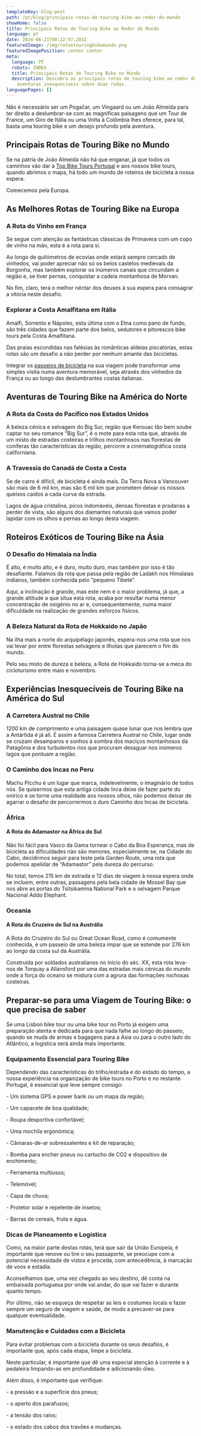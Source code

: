 ```yaml
---
templateKey: blog-post
path: /pt/blog/principais-rotas-de-touring-bike-ao-redor-do-mundo
showHome: false
title: Principais Rotas de Touring Bike ao Redor do Mundo
language: pt
date: 2024-06-21T08:22:57.203Z
featuredImage: /img/rotastouringbikemundo.png
featuredImagePosition: center center
meta:
  language: PT
  robots: INDEX
  title: Principais Rotas de Touring Bike no Mundo
  description: Descubra as principais rotas de touring bike ao redor do mundo para
    aventuras inesquecíveis sobre duas rodas.
languagePages: []
---
```

Não é necessário ser um Pogačar, um Vingaard ou um João Almeida para ter direito a deslumbrar-se com as magníficas paisagens que um Tour de France, um Giro de Itália ou uma Volta à Colômbia lhes oferece, para tal, basta uma touring bike e um desejo profundo pela aventura.

## Principais Rotas de Touring Bike no Mundo

Se na pátria de João Almeida não há que enganar, já que todos os caminhos vão dar à [Top Bike Tours Portugal](https://www.topbiketoursportugal.com/) e aos nossos bike tours, quando abrimos o mapa, há todo um mundo de roteiros de bicicleta à nossa espera.

Comecemos pela Europa.

## As Melhores Rotas de Touring Bike na Europa

### A Rota do Vinho em França

Se segue com atenção as fantásticas clássicas de Primavera com um copo de vinho na mão, esta é a rota para si.

Ao longo de quilómetros de ecovias onde estará sempre cercado de vinhedos, vai poder apreciar não só os belos castelos medievais da Borgonha, mas também explorar os inúmeros canais que circundam a região e, se tiver pernas, conquistar a cadeia montanhosa de Morvan.

No fim, claro, terá o melhor néctar dos deuses à sua espera para consagrar a vitória neste desafio.

### Explorar a Costa Amalfitana em Itália

Amalfi, Sorrento e Nápoles, esta última com o Etna como pano de fundo, são três cidades que fazem parte dos belos, sedutores e pitorescos bike tours pela Costa Amalfitana.

Das praias escondidas nas falésias às românticas aldeias piscatórias, estas rotas são um desafio a não perder por nenhum amante das bicicletas.

Integrar os [passeios de bicicleta](https://topbiketoursportugal.com/passeios-de-bicicletaportugal/) na sua viagem pode transformar uma simples visita numa aventura memorável, seja através dos vinhedos da França ou ao longo das deslumbrantes costas italianas.



## Aventuras de Touring Bike na América do Norte

### A Rota da Costa do Pacífico nos Estados Unidos

A beleza cénica e selvagem do Big Sur, região que Kerouac tão bem soube captar no seu romance “Big Sur”, é o mote para esta rota que, através de um misto de estradas costeiras e trilhos montanhosos nas florestas de coníferas tão características da região, percorre a cinematográfica costa californiana.

### A Travessia do Canadá de Costa a Costa

Se de carro é difícil, de bicicleta é ainda mais. Da Terra Nova a Vancouver são mais de 6 mil km, mas são 6 mil km que prometem deixar os nossos queixos caídos a cada curva da estrada.

Lagos de água cristalina, picos indomáveis, densas florestas e pradarias a perder de vista, são alguns dos diamantes naturais que vamos poder lapidar com os olhos e pernas ao longo desta viagem.

## Roteiros Exóticos de Touring Bike na Ásia

### O Desafio do Himalaia na Índia

É alto, é muito alto, e é duro, muito duro, mas também por isso é tão desafiante. Falamos da rota que passa pela região de Ladakh nos Himalaias indianos, também conhecida pelo “pequeno Tibete”.

Aqui, a inclinação é grande, mas este nem é o maior problema, já que, a grande altitude a que situa esta rota, acaba por resultar numa menor concentração de oxigénio no ar e, consequentemente, numa maior dificuldade na realização de grandes esforços físicos.

### A Beleza Natural da Rota de Hokkaido no Japão

Na ilha mais a norte do arquipélago japonês, espera-nos uma rota que nos vai levar por entre florestas selvagens e ilhotas que parecem o fim do mundo.

Pelo seu misto de dureza e beleza, a Rota de Hokkaido torna-se a meca do cicloturismo entre maio e novembro.

## Experiências Inesquecíveis de Touring Bike na América do Sul

### A Carretera Austral no Chile

1200 km de comprimento e uma paisagem quase lunar que nos lembra que a Antártida é já ali. É assim a famosa Carretera Austral no Chile, lugar onde se cruzam desamparos e sonhos à sombra dos maciços montanhosos da Patagônia e dos turbulentos rios que procuram desaguar nos inúmeros lagos que pontuam a região.  

### O Caminho dos Incas no Peru

Machu Picchu é um lugar que marca, indelevelmente, o imaginário de todos nós. Se quisermos que esta antiga cidade Inca deixe de fazer parte do onírico e se torne uma realidade aos nossos olhos, não podemos deixar de agarrar o desafio de percorrermos o duro Caminho dos Incas de bicicleta.

### África

#### A Rota do Adamastor na África do Sul

Não foi fácil para Vasco da Gama tornear o Cabo da Boa Esperança, mas de bicicleta as dificuldades não são menores, especialmente se, na Cidade do Cabo, decidirmos seguir para leste pela Garden Route, uma rota que podemos apelidar de “Adamastor” pela dureza do percurso.

No total, temos 215 km de estrada e 12 dias de viagem à nossa espera onde se incluem, entre outras, passagens pela bela cidade de Mossel Bay que nos abre as portas do Tsitsikamma National Park e o selvagem Parque Nacional Addo Elephant.

### Oceania

#### A Rota do Cruzeiro do Sul na Austrália

A Rota do Cruzeiro do Sul ou Great Ocean Road, como é comumente conhecida, é um passeio de uma beleza ímpar que se estende por 276 km ao longo da costa sul da Austrália.

Construída por soldados australianos no início do séc. XX, esta rota leva-nos de Torquay a Allansford por uma das estradas mais cénicas do mundo onde a força do oceano se mistura com a agrura das formações rochosas costeiras.

## Preparar-se para uma Viagem de Touring Bike: o que precisa de saber

Se uma Lisbon bike tour ou uma bike tour no Porto já exigem uma preparação atenta e dedicada para que nada falhe ao longo do passeio, quando se muda de armas e bagagens para a Ásia ou para o outro lado do Atlântico, a logística será ainda mais importante.

### Equipamento Essencial para Touring Bike

Dependendo das características do trilho/estrada e do estado do tempo, a nossa experiência na organização de bike tours no Porto e no restante Portugal, é essencial que leve sempre consigo:

\- Um sistema GPS e power bank ou um mapa da região;

\- Um capacete de boa qualidade;

\- Roupa desportiva confortável;

\- Uma mochila ergonómica;

\- Câmaras-de-ar sobressalentes e kit de reparação;

\- Bomba para encher pneus ou cartucho de CO2 e dispositivo de enchimento;

\- Ferramenta multiusos;

\- Telemóvel;

\- Capa de chuva;

\- Protetor solar e repelente de insetos;

\- Barras de cereais, fruta e água.

### Dicas de Planeamento e Logística

Como, na maior parte destas rotas, terá que sair da União Europeia, é importante que renove ou tire o seu passaporte, se preocupe com a potencial necessidade de vistos e proceda, com antecedência, à marcação de voos e estadia.

Aconselhamos que, uma vez chegado ao seu destino, dê conta na embaixada portuguesa por onde vai andar, do que vai fazer e durante quanto tempo.

Por último, não se esqueça de respeitar as leis e costumes locais e fazer sempre um seguro de viagem e saúde, de modo a precaver-se para qualquer eventualidade.

### Manutenção e Cuidados com a Bicicleta

Para evitar problemas com a bicicleta durante os seus desafios, é importante que, após cada etapa, limpe a bicicleta.

Neste particular, é importante que dê uma especial atenção à corrente e à pedaleira limpando-as em profundidade e adicionando óleo.

Além disso, é importante que verifique:

\- a pressão e a superfície dos pneus;

\- o aperto dos parafusos;

\- a tensão dos raios;

\- o estado dos cabos dos travões e mudanças.